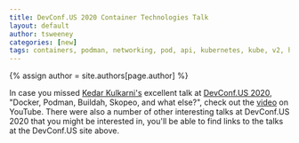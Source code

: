 ```yaml
---
title: DevConf.US 2020 Container Technologies Talk 
layout: default
author: tsweeney 
categories: [new]
tags: containers, podman, networking, pod, api, kubernetes, kube, v2, hpc, windows, mac, buildah, skopeo
---
```

{% assign author = site.authors[page.author] %}

In case you missed [Kedar Kulkarni's](https://github.com/kedark3) excellent talk at [DevConf.US 2020](https://www.devconf.info/us/), "Docker, Podman, Buildah, Skopeo, and what else?", check out the [video](https://www.youtube.com/watch?v=5g2F0vSWY3U&feature=youtu.be) on YouTube.  There were also a number of other interesting talks at DevConf.US 2020 that you might be interested in, you'll be able to find links to the talks at the DevConf.US site above.
